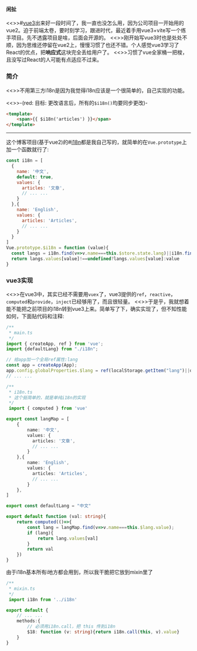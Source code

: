 #### 闲扯

<<>>#[vue3](https://v3.cn.vuejs.org/)出来好一段时间了，我一直也没怎么用，因为公司项目一开始用的vue2。迫于前端太卷，要时刻学习，跟进时代，最近着手用vue3+vite写一个练手项目。先不透露项目是啥，后面会开源的。
<<>>刚开始写vue3时也是处处不顺，因为思维还停留在vue2上，慢慢习惯了也还不错。个人感觉vue3学习了React的优点，把**响应式**这块完全丢给用户了。
<<>>习惯了vue全家桶一把梭，且没写过React的人可能有点适应不过来。

### 简介

<<>>不用第三方i18n是因为我觉得i18n应该是一个很简单的，自己实现的功能。

<<>>-(red: 目标: 更改语言后，所有的`$i18n()`均要同步更改)-
```html
<template>
	<span>{{ $i18n('articles') }}</span>
</template>
```
---
这个博客项目(基于vue2)的#[i18n](https://github.com/yunyuyuan/cloudflare-blog/blob/master/plugins/i18n.js)都是我自己写的，就简单的在`Vue.prototype`上加一个函数就行了:
```js
const i18n = [
  {
    name: '中文',
    default: true,
    values: {
      articles: '文章',
      // ... ...
    }
  },{
    name: 'English',
    values: {
      articles: 'Articles',
      // ... ...
    }
  }
]
Vue.prototype.$i18n = function (value){
  const langs = i18n.find(v=>v.name===this.$store.state.lang)||i18n.find(v=>!!v.default)
  return langs.values[value]!==undefined?langs.values[value]:value
}
```

### vue3实现

<<>>在vue3中，其实已经不需要用`vuex`了，vue3提供的`ref`，`reactive`，`computed`和`provide`，`inject`已经够用了，而且很轻量。
<<>>于是乎，我就想着能不能把之前项目的i18n转到vue3上来。简单写了下，确实实现了，但不知性能如何，下面贴代码和注释:
```ts
/**
 * main.ts
 */
import { createApp, ref } from 'vue';
import {defaultLang} from "./i18n";

// 给app加一个全局ref属性:lang
const app = createApp(App);
app.config.globalProperties.$lang = ref(localStorage.getItem("lang")||defaultLang)
// ... ...
```
```ts
/**
 * i18n.ts
 * 这个挺简单的，就是单纯i18n的实现
 */
 import { computed } from 'vue'

export const langMap = [
    {
        name: '中文',
        values: {
          articles: '文章',
          // ... ...
        }
    },{
        name: 'English',
        values: {
          articles: 'Articles',
          // ... ...
        }
    },
]

export const defaultLang = "中文"

export default function (val: string){
    return computed(()=>{
        const lang = langMap.find(v=>v.name===this.$lang.value);
        if (lang){
            return lang.values[val]
        }
        return val
    })
}
```
由于i18n基本所有i地方都会用到，所以我干脆把它放到mixin里了
```ts
/**
 * mixin.ts
 */
 import i18n from '../i18n'

export default {
    // ... ...
    methods:{
        // 必须用i18n.call，把 this 传到i18n
        $18: function (v: string){return i18n.call(this, v).value}
    }
}
```